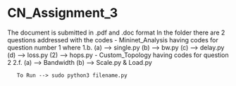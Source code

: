 # CN_Assignment_3

The document is submitted in .pdf and .doc format
In the folder there are 2 questions addressed with the codes
    - Mininet_Analysis having codes for question number 1
        where 1.b. (a) --> single.py
                   (b) --> bw.py
                   (c) --> delay.py
                   (d) --> loss.py
                   (2) --> hops.py
     - Custom_Topology having  codes for question 2
              2.f. (a) --> Bandwidth
                   (b) --> Scale.py & Load.py
                   
       To Run --> sudo python3 filename.py
